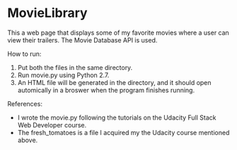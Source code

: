 # MovieLibrary
This a web page that displays some of my favorite movies where a user can view their trailers. The Movie Database API is used.

How to run:
1. Put both the files in the same directory.
2. Run movie.py using Python 2.7.
3. An HTML file will be generated in the directory, and it should open automically in a broswer when the program finishes running.

References:
 - I wrote the movie.py following the tutorials on the Udacity Full Stack Web Developer course.
 - The fresh_tomatoes is a file I acquired my the Udacity course mentioned above.
